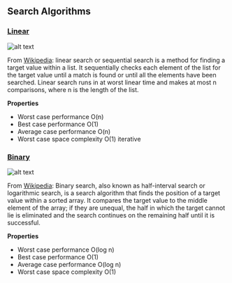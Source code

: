 ## Search Algorithms

### [Linear](./linear_search.rs)

![alt text][linear-image]

From [Wikipedia][linear-wiki]: linear search or sequential search is a method for finding a target value within a list. It sequentially checks each element of the list for the target value until a match is found or until all the elements have been searched.
Linear search runs in at worst linear time and makes at most n comparisons, where n is the length of the list.

**Properties**

- Worst case performance O(n)
- Best case performance O(1)
- Average case performance O(n)
- Worst case space complexity O(1) iterative

### [Binary](./binary_search.rs)

![alt text][binary-image]

From [Wikipedia][binary-wiki]: Binary search, also known as half-interval search or logarithmic search, is a search algorithm that finds the position of a target value within a sorted array. It compares the target value to the middle element of the array; if they are unequal, the half in which the target cannot lie is eliminated and the search continues on the remaining half until it is successful.

**Properties**

- Worst case performance O(log n)
- Best case performance O(1)
- Average case performance O(log n)
- Worst case space complexity O(1)

[linear-wiki]: https://en.wikipedia.org/wiki/Linear_search
[linear-image]: http://www.tutorialspoint.com/data_structures_algorithms/images/linear_search.gif
[binary-wiki]: https://en.wikipedia.org/wiki/Binary_search_algorithm
[binary-image]: https://upload.wikimedia.org/wikipedia/commons/f/f7/Binary_search_into_array.png
